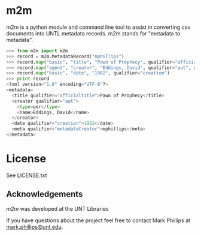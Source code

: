 # m2m
m2m is a python module and command line tool to assist in converting csv documents into UNTL metadata records. m2m stands for "metadata to metadata".

```python
>>> from m2m import m2m
>>> record = m2m.MetadataRecord("mphillips")
>>> record.map("basic", "title", "Pawn of Prophecy", qualifier="officialtitle")
>>> record.map("agent", "creator", "Eddings, David", qualifier="aut", agent_type="per")
>>> record.map("basic", "date", "1982", qualifier="creation")
>>> print record
<?xml version="1.0" encoding="UTF-8"?>
<metadata>
  <title qualifier="officialtitle">Pawn of Prophecy</title>
  <creator qualifier="aut">
    <type>per</type>
    <name>Eddings, David</name>
  </creator>
  <date qualifier="creation">1982</date>
  <meta qualifier="metadataCreator">mphillips</meta>
</metadata>
```

# License

See LICENSE.txt

Acknowledgements
----------------

_m2m_ was developed at the UNT Libraries

If you have questions about the project feel free to contact Mark Phillips at mark.phillips@unt.edu.
